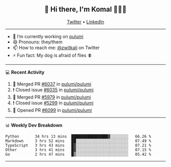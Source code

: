 <h2 align="center"> 👋 Hi there, I'm Komal 🧑🏾‍💻 </h2>
<p align="center">
    <a href="https://twitter.com/zwitkali">Twitter</a> •
    <a href="https://www.linkedin.com/in/komal-ali/">LinkedIn</a>
</p>

--------

- 🔭 I’m currently working on [pulumi](https://github.com/pulumi/pulumi)
- 😄 Pronouns: they/them
- 📫 How to reach me: [@zwitkali](https://twitter.com/zwitkali) on Twitter
- ⚡ Fun fact: My dog is afraid of flies 🪰

--------
💻 **Recent Activity**

<!--START_SECTION:activity-->
1. 🎉 Merged PR [#6037](https://github.com/pulumi/pulumi/pull/6037) in [pulumi/pulumi](https://github.com/pulumi/pulumi)
2. ❗️ Closed issue [#6035](https://github.com/pulumi/pulumi/issues/6035) in [pulumi/pulumi](https://github.com/pulumi/pulumi)
3. 🎉 Merged PR [#5979](https://github.com/pulumi/pulumi/pull/5979) in [pulumi/pulumi](https://github.com/pulumi/pulumi)
4. ❗️ Closed issue [#5299](https://github.com/pulumi/pulumi/issues/5299) in [pulumi/pulumi](https://github.com/pulumi/pulumi)
5. 💪 Opened PR [#6099](https://github.com/pulumi/pulumi/pull/6099) in [pulumi/pulumi](https://github.com/pulumi/pulumi)
<!--END_SECTION:activity-->

--------

📊 **Weekly Dev Breakdown**
<!--START_SECTION:waka-->
```text
Python       34 hrs 13 mins  ████████████████▓░░░░░░░░   66.26 % 
Markdown     3 hrs 52 mins   ██░░░░░░░░░░░░░░░░░░░░░░░   07.49 % 
TypeScript   3 hrs 43 mins   █▓░░░░░░░░░░░░░░░░░░░░░░░   07.21 % 
Other        3 hrs 41 mins   █▓░░░░░░░░░░░░░░░░░░░░░░░   07.15 % 
Go           2 hrs 47 mins   █▒░░░░░░░░░░░░░░░░░░░░░░░   05.42 % 
```
<!--END_SECTION:waka-->

--------